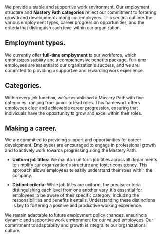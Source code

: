 We provide a stable and supportive work environment. Our employment structure and **Mastery Path categories** reflect our commitment to fostering growth and development among our employees. This section outlines the various employment types, career progression opportunities, and the criteria that distinguish each level within our organization.

## Employment types.
We currently offer **full-time employment** to our workforce, which emphasizes stability and a comprehensive benefits package. Full-time employees are essential to our organization's success, and we are committed to providing a supportive and rewarding work experience.

## Categories.
Within every job function, we've established a Mastery Path with five categories, ranging from junior to lead roles. This framework offers employees clear and achievable career progression, ensuring that individuals have the opportunity to grow and excel within their roles.

## Making a career.

We are committed to providing support and opportunities for career development. Employees are encouraged to engage in professional growth and to actively work towards progressing along the Mastery Path.

* **Uniform job titles:** We maintain uniform job titles across all departments to simplify our organization's structure and foster consistency. This approach allows employees to easily understand their roles within the company.

* **Distinct criteria:** While job titles are uniform, the precise criteria distinguishing each level from one another vary. It's essential for employees to be aware of their specific category, including the responsibilities and benefits it entails. Understanding these distinctions is key to fostering a positive and productive working experience.

We remain adaptable to future employment policy changes, ensuring a dynamic and supportive work environment for our valued employees. Our commitment to adaptability and growth is integral to our organizational culture.
